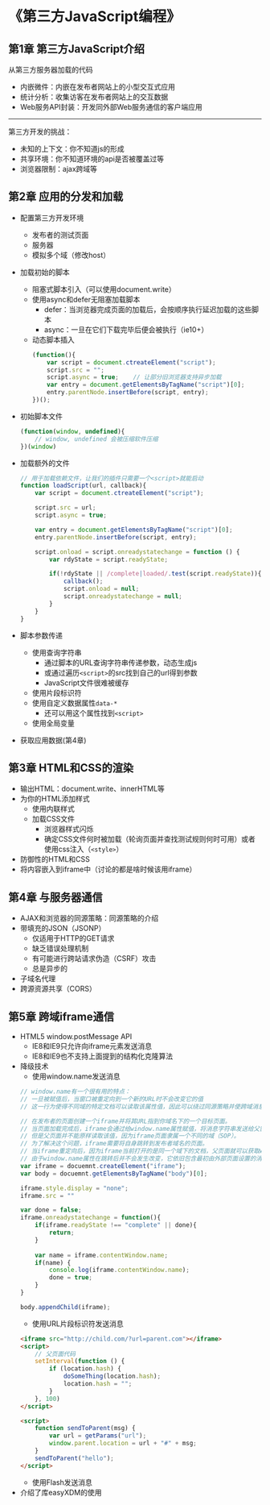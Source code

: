 # 《第三方JavaScript编程》
## 第1章 第三方JavaScript介绍
从第三方服务器加载的代码

* 内嵌微件：内嵌在发布者网站上的小型交互式应用
* 统计分析：收集访客在发布者网站上的交互数据
* Web服务API封装：开发同外部Web服务通信的客户端应用

---
第三方开发的挑战：
* 未知的上下文：你不知道js的形成
* 共享环境：你不知道环境的api是否被覆盖过等
* 浏览器限制：ajax跨域等

## 第2章 应用的分发和加载
* 配置第三方开发环境
    * 发布者的测试页面
    * 服务器
    * 模拟多个域（修改host）
* 加载初始的脚本
    * 阻塞式脚本引入（可以使用document.write）
    * 使用async和defer无阻塞加载脚本
        * defer：当浏览器完成页面的加载后，会按顺序执行延迟加载的这些脚本
        * async：一旦在它们下载完毕后便会被执行（ie10+）
    * 动态脚本插入
        ```javascript
        (function(){
            var script = document.ctreateElement("script");
            script.src = "";
            script.async = true;    // 让部分旧浏览器支持异步加载
            var entry = document.getElementsByTagName("script")[0];
            entry.parentNode.insertBefore(script, entry);
        })();
        ```
* 初始脚本文件
    ```javascript
    (function(window, undefined){
        // window, undefined 会被压缩软件压缩
    })(window)
    ```
* 加载额外的文件
    ```javascript
    // 用于加载依赖文件，让我们的插件只需要一个<script>就能启动
    function loadScript(url, callback){
        var script = document.ctreateElement("script");

        script.src = url;
        script.async = true;

        var entry = document.getElementsByTagName("script")[0];
        entry.parentNode.insertBefore(script, entry);

        script.onload = script.onreadystatechange = function () {
            var rdyState = script.readyState;

            if(!rdyState || /complete|loaded/.test(script.readyState)){
                callback();
                script.onload = null;
                script.onreadystatechange = null;
            }
        }
    }
    ```
* 脚本参数传递
    * 使用查询字符串
        * 通过脚本的URL查询字符串传递参数，动态生成js
        * 或通过遍历```<script>```的src找到自己的url得到参数
        * JavaScript文件很难被缓存
    * 使用片段标识符
    * 使用自定义数据属性```data-*```
        * 还可以用这个属性找到```<script>```
    * 使用全局变量

* 获取应用数据(第4章)

## 第3章 HTML和CSS的渲染
* 输出HTML：document.write、innerHTML等
* 为你的HTML添加样式
    * 使用内联样式
    * 加载CSS文件
        * 浏览器样式闪烁
        * 确定CSS文件何时被加载（轮询页面并查找测试规则何时可用）或者使用css注入（```<style>```）
* 防御性的HTML和CSS
* 将内容嵌入到iframe中（讨论的都是啥时候该用iframe）

## 第4章 与服务器通信
* AJAX和浏览器的同源策略：同源策略的介绍
* 带填充的JSON（JSONP）
    * 仅适用于HTTP的GET请求
    * 缺乏错误处理机制
    * 有可能进行跨站请求伪造（CSRF）攻击
    * 总是异步的
* 子域名代理
* 跨源资源共享（CORS）

## 第5章 跨域iframe通信
* HTML5 window.postMessage API
    * IE8和IE9只允许向iframe元素发送消息
    * IE8和IE9也不支持上面提到的结构化克隆算法
* 降级技术
    * 使用window.name发送消息
    ```javascript
    // window.name有一个很有用的特点：
    // 一旦被赋值后，当窗口被重定向到一个新的URL时不会改变它的值
    // 这一行为使得不同域的特定文档可以读取该属性值，因此可以绕过同源策略并使跨域消息通信成为可能

    // 在发布者的页面创建一个iframe并将其URL指到你域名下的一个目标页面。
    // 当页面加载完成后，iframe会通过给window.name属性赋值，将消息字符串发送给父窗口。
    // 但是父页面并不能原样读取该值，因为iframe页面隶属一个不同的域（SOP）。
    // 为了解决这个问题，iframe需要将自身跳转到发布者域名的页面。
    // 当iframe重定向后，因为iframe当前打开的是同一个域下的文档，父页面就可以获取window.name的值。
    // 由于window.name属性在跳转后并不会发生改变，它依旧包含最初由外部页面设置的消息
    var iframe = docuemnt.createElement("iframe");
    var body = docuemnt.getElementsByTagName("body")[0];

    iframe.style.display = "none";
    iframe.src = ""
    
    var done = false;
    iframe.onreadystatechange = function(){
        if(iframe.readyState !== "complete" || done){
            return;
        }
        
        var name = iframe.contentWindow.name;
        if(name) {
            console.log(iframe.contentWindow.name);
            done = true;
        }
    }

    body.appendChild(iframe);
    ```
    * 使用URL片段标识符发送消息
    ```html
    <iframe src="http://child.com/?url=parent.com"></iframe>
    <script>
        // 父页面代码
        setInterval(function () {
            if (location.hash) {
                doSomeThing(location.hash);
                location.hash = "";
            }
        }, 100)
    </script>
    ```
    ```html
    <script>
        function sendToParent(msg) {
            var url = getParams("url");
            window.parent.location = url + "#" + msg;
        }
        sendToParent("hello");
    </script>
    ```
    * 使用Flash发送消息
* 介绍了库easyXDM的使用